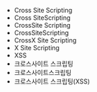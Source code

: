 ﻿- Cross Site Scripting
- Cross SiteScripting
- CrossSite Scripting
- CrossSiteScripting
- CrossX Site Scripting
- X Site Scripting
- XSS
- 크로스사이트 스크립팅
- 크로스사이트스크립팅
- 크로스사이트 스크립팅(XSS)